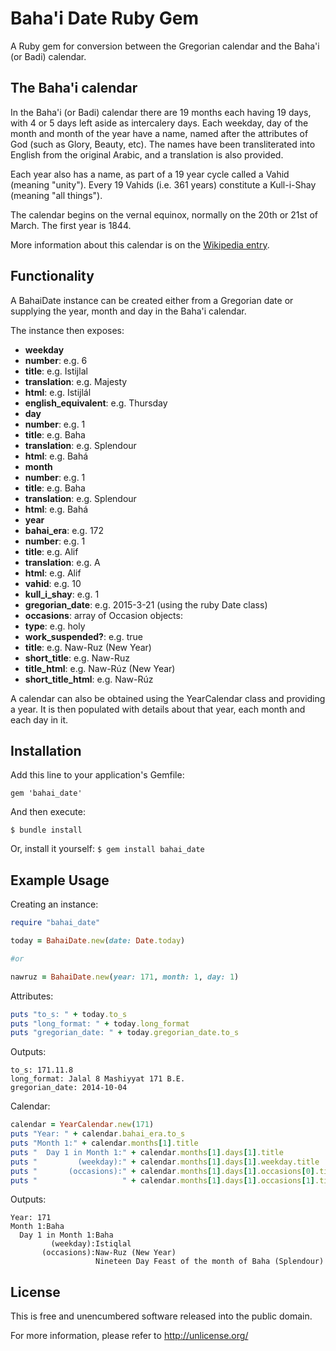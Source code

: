 Baha'i Date Ruby Gem
====================
A Ruby gem for conversion between the Gregorian calendar and the Baha'i (or Badi) calendar.


The Baha'i calendar
-------------------
In the Baha'i (or Badi) calendar there are 19 months each having 19 days, with 4 or 5 days left aside as intercalery days. Each weekday, day of the month and month of the year have a name, named after the attributes of God (such as Glory, Beauty, etc). The names have been transliterated into English from the original Arabic, and a translation is also provided.

Each year also has a name, as part of a 19 year cycle called a Vahid (meaning "unity"). Every 19 Vahids (i.e. 361 years) constitute a Kull-i-Shay (meaning "all things"). 

The calendar begins on the vernal equinox, normally on the 20th or 21st of March. The first year is 1844.

More information about this calendar is on the [Wikipedia entry](http://en.wikipedia.org/wiki/Bah%C3%A1'%C3%AD_calendar).


Functionality
-------------
A BahaiDate instance can be created either from a Gregorian date or supplying the year, month and day in the Baha'i calendar.

The instance then exposes:
- **weekday**
 - **number**: e.g. 6
 - **title**: e.g. Istijlal
 - **translation**: e.g. Majesty
 - **html**: e.g. Istijlál
 - **english_equivalent**: e.g. Thursday
- **day**
 - **number**: e.g. 1
 - **title**: e.g. Baha
 - **translation**: e.g. Splendour
 - **html**: e.g. Bahá
- **month**
 - **number**: e.g. 1
 - **title**: e.g. Baha
 - **translation**: e.g. Splendour
 - **html**: e.g. Bahá
- **year**
 - **bahai_era**: e.g. 172
 - **number**: e.g. 1
 - **title**: e.g. Alif
 - **translation**: e.g. A
 - **html**: e.g. Alif
 - **vahid**: e.g. 10
 - **kull_i_shay**: e.g. 1
- **gregorian_date**: e.g. 2015-3-21 (using the ruby Date class)
- **occasions**: array of Occasion objects:
 - **type**: e.g. holy
 - **work_suspended?**: e.g. true
 - **title**: e.g. Naw-Ruz (New Year)
 - **short_title**: e.g. Naw-Ruz
 - **title_html**: e.g. Naw-Rúz (New Year)
 - **short_title_html**: e.g. Naw-Rúz

A calendar can also be obtained using the YearCalendar class and providing a year. It is then populated with details about that year, each month and each day in it.


Installation
------------
Add this line to your application's Gemfile:

`gem 'bahai_date'`

And then execute:

`$ bundle install`

Or, install it yourself:
`$ gem install bahai_date`


Example Usage
-------------
Creating an instance:
```ruby
require "bahai_date"

today = BahaiDate.new(date: Date.today)

#or

nawruz = BahaiDate.new(year: 171, month: 1, day: 1)
```

Attributes:
```ruby
puts "to_s: " + today.to_s
puts "long_format: " + today.long_format
puts "gregorian_date: " + today.gregorian_date.to_s
```
Outputs:
```
to_s: 171.11.8
long_format: Jalal 8 Mashiyyat 171 B.E.
gregorian_date: 2014-10-04
```

Calendar:
```ruby
calendar = YearCalendar.new(171)
puts "Year: " + calendar.bahai_era.to_s
puts "Month 1:" + calendar.months[1].title
puts "  Day 1 in Month 1:" + calendar.months[1].days[1].title
puts "         (weekday):" + calendar.months[1].days[1].weekday.title
puts "       (occasions):" + calendar.months[1].days[1].occasions[0].title
puts "                   " + calendar.months[1].days[1].occasions[1].title
```
Outputs:
```
Year: 171
Month 1:Baha
  Day 1 in Month 1:Baha
         (weekday):Istiqlal
       (occasions):Naw-Ruz (New Year)
                   Nineteen Day Feast of the month of Baha (Splendour)
```


License
-------
This is free and unencumbered software released into the public domain.

For more information, please refer to <http://unlicense.org/>

